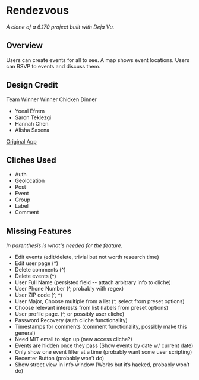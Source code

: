# Rendezvous

*A clone of a 6.170 project built with Deja Vu.*

## Overview
Users can create events for all to see. A map shows event locations. Users can
RSVP to events and discuss them.

## Design Credit
Team Winner Winner Chicken Dinner
- Yoeal Efrem
- Saron Teklezgi
- Hannah Chen
- Alisha Saxena

[Original App](http://rendezvous-6170.herokuapp.com/)

## Cliches Used
- Auth
- Geolocation 
- Post
- Event
- Group
- Label
- Comment

## Missing Features
*In parenthesis is what's needed for the feature.*
- Edit events (edit/delete, trivial but not worth research time)
- Edit user page (^)
- Delete comments (^)
- Delete events (^)
- User Full Name (persisted field -- attach arbitrary info to cliche)
- User Phone Number (^, probably with regex)
- User ZIP code (^, ^)
- User Major, Choose multiple from a list (^, select from preset options)
- Choose relevant interests from list (labels from preset options)
- User profile page. (^, or possibly user cliche)
- Password Recovery (auth cliche functionality)
- Timestamps for comments (comment functionality, possibly make this general)
- Need MIT email to sign up (new access cliche?)
- Events are hidden once they pass (Show events by date w/ current date)
- Only show one event filter at a time (probably want some user scripting)
- Recenter Button (probably won’t do)
- Show street view in info window (Works but it’s hacked, probably won’t do)
